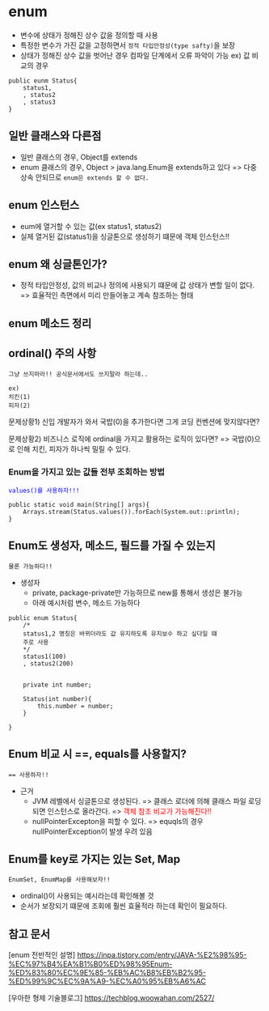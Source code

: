 # enum

- 변수에 상태가 정해진 상수 값을 정의할 때 사용
- 특정한 변수가 가진 값을 고정하면서 `정적 타입안정성(type safty)`을 보장
- 상태가 정해진 상수 값을 벗어난 경우 컴파일 단계에서 오류 파악이 가능
    ex) 값 비교의 경우

```
public eunm Status{
    status1,
    , status2
    , status3
}
```
## 일반 클래스와 다른점
- 일반 클래스의 경우, Object를 extends
- enum 클래스의 경우, Object > java.lang.Enum을 extends하고 있다
    => 다중 상속 안되므로 `enum은 extends 할 수 없다.`

## enum 인스턴스
- eum에 열거할 수 있는 값(ex status1, status2)
- 실제 열거된 값(status1)을 싱글톤으로 생성하기 떄문에 객체 인스턴스!!

## enum 왜 싱글톤인가?
- 정적 타입안정성, 값의 비교나 정의에 사용되기 떄문에 값 상태가 변할 일이 없다.
    => 효율적인 측면에서 미리 만들어놓고 계속 참조하는 형태

## enum 메소드 정리
## ordinal() 주의 사항
`그냥 쓰지마라!! 공식문서에서도 쓰지말라 하는데..`
```
ex) 
치킨(1)
피자(2)
```
문제상황1) 신입 개발자가 와서 국밥(0)을 추가한다면
그게 코딩 컨벤션에 맞지않다면?

문제상황2) 비즈니스 로직에 ordinal을 가지고 활용하는 로직이 있다면?
    => 국밥(0)으로 인해 치킨, 피자가 하나씩 밀릴 수 있다.


### Enum을 가지고 있는 값들 전부 조회하는 방법
<font color = 'blue'>`values()를 사용하자!!!`</font>
```
public static void main(String[] args){
    Arrays.stream(Status.values()).forEach(System.out::println);
}

```

## Enum도 생성자, 메소드, 필드를 가질 수 있는지
`물론 가능하다!!`
- 생성자
    - private, package-private만 가능하므로 new를 통해서 생성은 불가능
    - 아래 예시처럼 변수, 메소드 가능하다
```
public enum Status{
    /*
    status1,2 명칭은 바뀌더라도 값 유지하도록 유지보수 하고 싶다일 떄
    주로 사용 
    */
    status1(100)
    , status2(200)
    

    private int number;

    Status(int number){
        this.number = number;
    }

}
```
## Enum 비교 시 ==, equals를 사용할지?
`== 사용하자!!`     

* 근거
    - JVM 레벨에서 싱글톤으로 생성된다.
        => 클래스 로더에 의해 클래스 파일 로딩되면 인스턴스로 올라간다.
        => <font color = "red">객체 참조 비교가 가능해진다!!</font>
    - nullPointerExcepton을 피할 수 있다.
        => equqls의 경우 nullPointerException이 발생 우려 있음

## Enum를 key로 가지는 있는 Set, Map
`EnumSet, EnumMap를 사용해보자!!`
- ordinal()이 사용되는 예시라는데 확인해볼 것
- 순서가 보장되기 떄문에 조회에 훨씬 효율적라 하는데 확인이 필요하다.

## 참고 문서
[enum 전반적인 설명] https://inpa.tistory.com/entry/JAVA-%E2%98%95-%EC%97%B4%EA%B1%B0%ED%98%95Enum-%ED%83%80%EC%9E%85-%EB%AC%B8%EB%B2%95-%ED%99%9C%EC%9A%A9-%EC%A0%95%EB%A6%AC

[우아한 형제 기술블로그] https://techblog.woowahan.com/2527/
